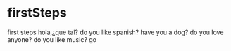 # firstSteps
first steps
hola,¿que tal?
do you like spanish?
have you a dog?
do you love anyone?
do you like music?
go